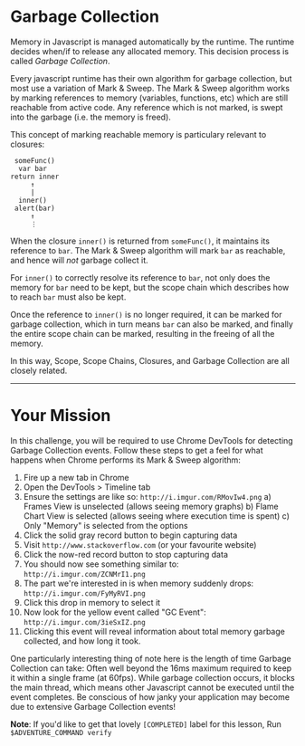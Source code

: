 # Garbage Collection
Memory in Javascript is managed automatically by the runtime. The runtime decides when/if to release any allocated memory. This decision process is called _Garbage Collection_.

Every javascript runtime has their own algorithm for garbage collection, but most use a variation of Mark & Sweep. The Mark & Sweep algorithm works by marking references to memory (variables, functions, etc) which are still reachable from active code. Any reference which is not marked, is swept into the garbage (i.e. the memory is freed).

This concept of marking reachable memory is particulary relevant to closures:

```
 someFunc()
  var bar
return inner
     ↑
     |
  inner()
 alert(bar)
     ↑
     ⋮
```

When the closure `inner()` is returned from `someFunc()`, it maintains its reference to `bar`. The Mark & Sweep algorithm will mark `bar` as reachable, and hence will _not_ garbage collect it.

For `inner()` to correctly resolve its reference to `bar`, not only does the memory for `bar` need to be kept, but the scope chain which describes how to reach `bar` must also be kept.

Once the reference to `inner()` is no longer required, it can be marked for garbage collection, which in turn means `bar` can also be marked, and finally the entire scope chain can be marked, resulting in the freeing of all the memory.

In this way, Scope, Scope Chains, Closures, and Garbage Collection are all closely related.

----

# Your Mission

In this challenge, you will be required to use Chrome DevTools for detecting Garbage Collection events. Follow these steps to get a feel for what happens when Chrome performs its Mark & Sweep algorithm:

1)  Fire up a new tab in Chrome
2)  Open the DevTools > Timeline tab
3)  Ensure the settings are like so: `http://i.imgur.com/RMovIw4.png`
  a) Frames View is unselected (allows seeing memory graphs)
  b) Flame Chart View is selected (allows seeing where execution time is spent)
  c) Only "Memory" is selected from the options
4)  Click the solid gray record button to begin capturing data
5)  Visit `http://www.stackoverflow.com` (or your favourite website)
6)  Click the now-red record button to stop capturing data
7)  You should now see something similar to: `http://i.imgur.com/ZCNMrI1.png`
8)  The part we're interested in is when memory suddenly drops:
    `http://i.imgur.com/FyMyRVI.png`
9)  Click this drop in memory to select it
10) Now look for the yellow event called "GC Event": `http://i.imgur.com/3ieSxIZ.png`
11) Clicking this event will reveal information about total memory garbage
    collected, and how long it took.

One particularly interesting thing of note here is the length of time Garbage Collection can take: Often well beyond the 16ms maximum required to keep it within a single frame (at 60fps). While garbage collection occurs, it blocks the main thread, which means other Javascript cannot be executed until the event completes. Be conscious of how janky your application may become due to extensive Garbage Collection events!

**Note**: If you'd like to get that lovely `[COMPLETED]` label for this lesson, Run `$ADVENTURE_COMMAND verify`
